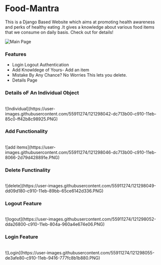 # Food-Mantra
</h3><p> This is a Django  Based Website which aims at promoting health awareness and perks of healthy eating .It gives a knowledge about various food items that we consume on daily basis. Check out for details!</p> </h3>

![Main Page](https://user-images.githubusercontent.com/55911274/121298032-d8ddb400-c910-11eb-8ffc-e0488dd0e656.PNG)


<h3><b>Features </b> </h3>
<ul>
  <li> Login Logout Authentication </li>
<li> 
Add Knowldege of Yours- Add an item
</li>
<li>
Mistake By Any Chance? No Worries This lets you delete.
</li>
<li>
Details Page 
  
</li>
</ul>




<h3><b>Details oF An Individual Object </b></h3>
<br>
![Individual](https://user-images.githubusercontent.com/55911274/121298042-dc713b00-c910-11eb-85c0-ff42b8c98925.PNG)

<h3><b>Add Functionality</b></h3>
<br>
![add items](https://user-images.githubusercontent.com/55911274/121298046-dc713b00-c910-11eb-8066-2d79d428891e.PNG)


<h3><b>Delete Functinality </b></h3>
<br>
![delete](https://user-images.githubusercontent.com/55911274/121298049-dd09d180-c910-11eb-89bb-65ce6142d336.PNG)

<h3><b>Logout Feature </b></h3>
<br>
![logout](https://user-images.githubusercontent.com/55911274/121298052-dda26800-c910-11eb-804a-960a4e674e06.PNG)

<h3><b>Login Feature </b></h3>
<br>
![Login](https://user-images.githubusercontent.com/55911274/121298055-de3afe80-c910-11eb-9416-777fc8b1b880.PNG)
